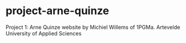 # project-arne-quinze

Project 1: Arne Quinze website by Michiel Willems of 1PGMa.
Artevelde University of Applied Sciences